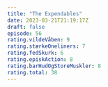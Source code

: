 ```yaml
---
title: "The Expendables"
date: 2023-03-21T21:19:17Z
draft: false
episode: 56
rating.vildeVåben: 9
rating.stærkeOneliners: 7
rating.fedSkurk: 6
rating.episkAction: 8
rating.barHudOgStoreMuskler: 8
rating.total: 38
---
```


